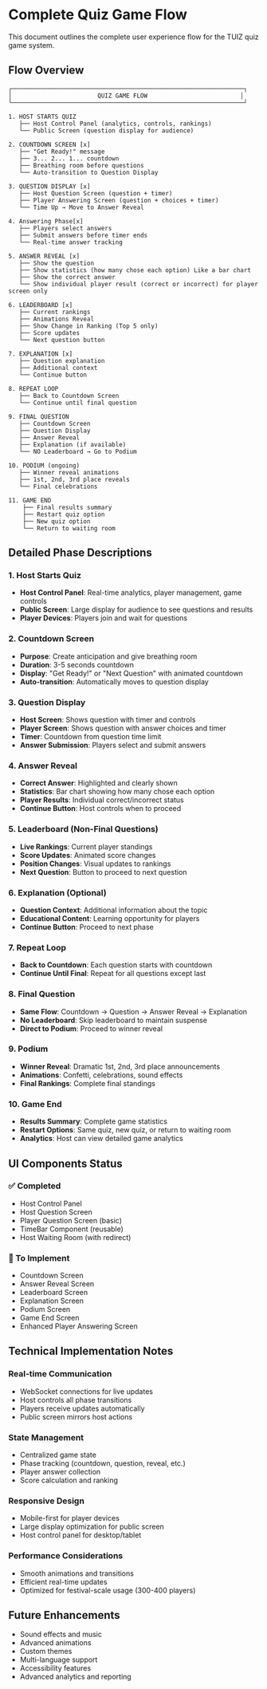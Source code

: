 # Complete Quiz Game Flow

This document outlines the complete user experience flow for the TUIZ quiz game system.

## Flow Overview

```
┌─────────────────────────────────────────────────────────────────┐
│                        QUIZ GAME FLOW                          │
└─────────────────────────────────────────────────────────────────┘

1. HOST STARTS QUIZ
   ├── Host Control Panel (analytics, controls, rankings)
   └── Public Screen (question display for audience)

2. COUNTDOWN SCREEN [x]
   ├── "Get Ready!" message
   ├── 3... 2... 1... countdown
   ├── Breathing room before questions
   └── Auto-transition to Question Display

3. QUESTION DISPLAY [x]
   ├── Host Question Screen (question + timer)
   ├── Player Answering Screen (question + choices + timer)
   └── Time Up → Move to Answer Reveal

4. Answering Phase[x]
   ├── Players select answers
   ├── Submit answers before timer ends
   └── Real-time answer tracking

5. ANSWER REVEAL [x]
   ├── Show the question
   ├── Show statistics (how many chose each option) Like a bar chart
   ├── Show the correct answer
   └── Show individual player result (correct or incorrect) for player screen only

6. LEADERBOARD [x]
   ├── Current rankings
   ├── Animations Reveal
   ├── Show Change in Ranking (Top 5 only)
   ├── Score updates
   └── Next question button

7. EXPLANATION [x]
   ├── Question explanation
   ├── Additional context
   └── Continue button

8. REPEAT LOOP
   ├── Back to Countdown Screen
   └── Continue until final question

9. FINAL QUESTION
   ├── Countdown Screen
   ├── Question Display
   ├── Answer Reveal
   ├── Explanation (if available)
   └── NO Leaderboard → Go to Podium

10. PODIUM (ongoing)
   ├── Winner reveal animations
   ├── 1st, 2nd, 3rd place reveals
   └── Final celebrations

11. GAME END
    ├── Final results summary
    ├── Restart quiz option
    ├── New quiz option
    └── Return to waiting room
```

## Detailed Phase Descriptions

### 1. Host Starts Quiz

- **Host Control Panel**: Real-time analytics, player management, game controls
- **Public Screen**: Large display for audience to see questions and results
- **Player Devices**: Players join and wait for questions

### 2. Countdown Screen

- **Purpose**: Create anticipation and give breathing room
- **Duration**: 3-5 seconds countdown
- **Display**: "Get Ready!" or "Next Question" with animated countdown
- **Auto-transition**: Automatically moves to question display

### 3. Question Display

- **Host Screen**: Shows question with timer and controls
- **Player Screen**: Shows question with answer choices and timer
- **Timer**: Countdown from question time limit
- **Answer Submission**: Players select and submit answers

### 4. Answer Reveal

- **Correct Answer**: Highlighted and clearly shown
- **Statistics**: Bar chart showing how many chose each option
- **Player Results**: Individual correct/incorrect status
- **Continue Button**: Host controls when to proceed

### 5. Leaderboard (Non-Final Questions)

- **Live Rankings**: Current player standings
- **Score Updates**: Animated score changes
- **Position Changes**: Visual updates to rankings
- **Next Question**: Button to proceed to next question

### 6. Explanation (Optional)

- **Question Context**: Additional information about the topic
- **Educational Content**: Learning opportunity for players
- **Continue Button**: Proceed to next phase

### 7. Repeat Loop

- **Back to Countdown**: Each question starts with countdown
- **Continue Until Final**: Repeat for all questions except last

### 8. Final Question

- **Same Flow**: Countdown → Question → Answer Reveal → Explanation
- **No Leaderboard**: Skip leaderboard to maintain suspense
- **Direct to Podium**: Proceed to winner reveal

### 9. Podium

- **Winner Reveal**: Dramatic 1st, 2nd, 3rd place announcements
- **Animations**: Confetti, celebrations, sound effects
- **Final Rankings**: Complete final standings

### 10. Game End

- **Results Summary**: Complete game statistics
- **Restart Options**: Same quiz, new quiz, or return to waiting room
- **Analytics**: Host can view detailed game analytics

## UI Components Status

### ✅ Completed

- Host Control Panel
- Host Question Screen
- Player Question Screen (basic)
- TimeBar Component (reusable)
- Host Waiting Room (with redirect)

### 🚧 To Implement

- Countdown Screen
- Answer Reveal Screen
- Leaderboard Screen
- Explanation Screen
- Podium Screen
- Game End Screen
- Enhanced Player Answering Screen

## Technical Implementation Notes

### Real-time Communication

- WebSocket connections for live updates
- Host controls all phase transitions
- Players receive updates automatically
- Public screen mirrors host actions

### State Management

- Centralized game state
- Phase tracking (countdown, question, reveal, etc.)
- Player answer collection
- Score calculation and ranking

### Responsive Design

- Mobile-first for player devices
- Large display optimization for public screen
- Host control panel for desktop/tablet

### Performance Considerations

- Smooth animations and transitions
- Efficient real-time updates
- Optimized for festival-scale usage (300-400 players)

## Future Enhancements

- Sound effects and music
- Advanced animations
- Custom themes
- Multi-language support
- Accessibility features
- Advanced analytics and reporting
